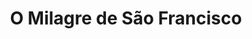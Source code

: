 ---
ref: sol-010-0058
title: "O Milagre de São Francisco"
author_name: ["unknown author"]
publisher: ["unknown publisher"]
year: "y1945"
origin: ["Portugal"]
formats: ["book-cover"]
disciplines: [graphic-design]
tags:
layout: artifact
status: ["scan"]
published: false
int_published: false
image_count:
date_added: 2023-06-16
batch:
---